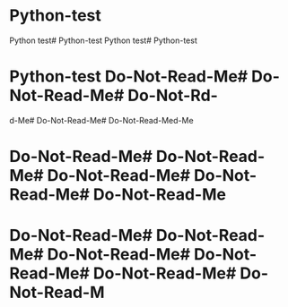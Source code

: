 # Python-test
Python test# Python-test
Python test# Python-test
# Python-test Do-Not-Read-Me# Do-Not-Read-Me# Do-Not-Rd-

d-Me# Do-Not-Read-Me# Do-Not-Read-Med-Me
# Do-Not-Read-Me# Do-Not-Read-Me# Do-Not-Read-Me# Do-Not-Read-Me# Do-Not-Read-Me


# Do-Not-Read-Me# Do-Not-Read-Me# Do-Not-Read-Me# Do-Not-Read-Me# Do-Not-Read-Me# Do-Not-Read-M
